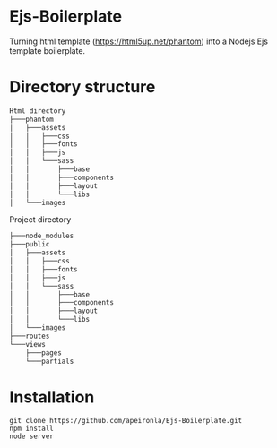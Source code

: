 # Ejs-Boilerplate
Turning html template (https://html5up.net/phantom) into a Nodejs Ejs template boilerplate.

# Directory structure
```bash
Html directory
├───phantom
│   ├───assets
│   │   ├───css
│   │   ├───fonts
│   │   ├───js
│   │   └───sass
│   │       ├───base
│   │       ├───components
│   │       ├───layout
│   │       └───libs
│   └───images
```
Project directory
``` bash
├───node_modules
├───public
│   ├───assets
│   │   ├───css
│   │   ├───fonts
│   │   ├───js
│   │   └───sass
│   │       ├───base
│   │       ├───components
│   │       ├───layout
│   │       └───libs
│   └───images
├───routes
└───views
    ├───pages
    └───partials
```

# Installation
```
git clone https://github.com/apeironla/Ejs-Boilerplate.git
npm install
node server 
```
